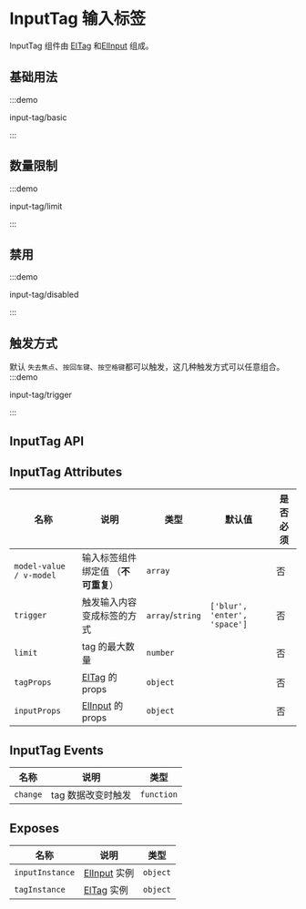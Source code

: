 # InputTag 输入标签

InputTag 组件由 [ElTag](https://element-plus.org/zh-CN/component/tag.html) 和[ElInput](https://element-plus.org/zh-CN/component/input.html) 组成。

## 基础用法

:::demo

input-tag/basic

:::

## 数量限制

:::demo

input-tag/limit

:::

## 禁用

:::demo

input-tag/disabled

:::

## 触发方式

默认 `失去焦点`、`按回车键`、`按空格键`都可以触发，这几种触发方式可以任意组合。
:::demo

input-tag/trigger

:::

## InputTag API

## InputTag Attributes

| 名称                    | 说明                                                                               | 类型                                                             | 默认值                       | 是否必须 |
| ----------------------- | ---------------------------------------------------------------------------------- | ---------------------------------------------------------------- | ---------------------------- | -------- |
| `model-value / v-model` | 输入标签组件绑定值 （**不可重复**）                                                | `array` <docs-tip content="string[]"></docs-tip>                 |                              | 否       |
| `trigger`               | 触发输入内容变成标签的方式                                                         | `array`/`string` <docs-tip content="string[]/string"></docs-tip> | `['blur', 'enter', 'space']` | 否       |
| `limit`                 | tag 的最大数量                                                                     | `number`                                                         |                              | 否       |
| `tagProps`              | [ElTag](https://element-plus.org/zh-CN/component/tag.html#tag-attributes) 的 props | `object`                                                         |                              | 否       |
| `inputProps`            | [ElInput](https://element-plus.org/zh-CN/component/input.html) 的 props            | `object`                                                         |                              | 否       |

## InputTag Events

| 名称     | 说明               | 类型                                                               |
| -------- | ------------------ | ------------------------------------------------------------------ |
| `change` | tag 数据改变时触发 | `function` <docs-tip content='(tags:string[]) => void'></docs-tip> |

## Exposes

| 名称            | 说明                                                                | 类型                                                                             |
| --------------- | ------------------------------------------------------------------- | -------------------------------------------------------------------------------- |
| `inputInstance` | [ElInput](https://element-plus.org/zh-CN/component/input.html) 实例 | `object` <docs-tip content="import('element-plus')['InputInstance']"></docs-tip> |
| `tagInstance`   | [ElTag](https://element-plus.org/zh-CN/component/tag.html) 实例     | `object` <docs-tip content="import('element-plus')['TagInstance']"></docs-tip>   |
